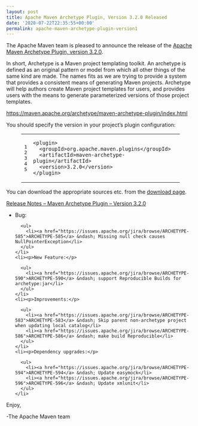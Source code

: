 ```yaml
---
layout: post
title: Apache Maven Archetype Plugin, Version 3.2.0 Released
date: '2020-07-22T22:35:55+00:00'
permalink: apache-maven-archetype-plugin-version1
---
```

<div class="entry-content"><p>The Apache Maven team is pleased to announce the release of the
  <a href="https://maven.apache.org/archetype/maven-archetype-plugin/">Apache Maven Archetype Plugin, version 3.2.0</a>.</p>

  <p>In short, Archetype is a Maven project templating toolkit. An archetype is defined as an original pattern or model from which all other things of the same kind are made. The names fits as we are trying to provide a system that provides a consistent means of generating Maven projects. Archetype will help authors create Maven project templates for users, and provides users with the means to generate parameterized versions of those project templates.</p>

  <p><a href="https://maven.apache.org/archetype/maven-archetype-plugin/index.html">https://maven.apache.org/archetype/maven-archetype-plugin/index.html</a></p>

  <p>You should specify the version in your project&rsquo;s plugin configuration:</p>

  <figure class='code'><figcaption><span></span></figcaption><div class="highlight"><table><tr><td class="gutter"><pre class="line-numbers"><span class='line-number'>1</span>
<span class='line-number'>2</span>
<span class='line-number'>3</span>
<span class='line-number'>4</span>
<span class='line-number'>5</span>
</pre></td><td class='code'><pre><code class='xml'><span class='line'><span class="nt">&lt;plugin&gt;</span>
</span><span class='line'>  <span class="nt">&lt;groupId&gt;</span>org.apache.maven.plugins<span class="nt">&lt;/groupId&gt;</span>
</span><span class='line'>  <span class="nt">&lt;artifactId&gt;</span>maven-archetype-plugin<span class="nt">&lt;/artifactId&gt;</span>
</span><span class='line'>  <span class="nt">&lt;version&gt;</span>3.2.0<span class="nt">&lt;/version&gt;</span>
</span><span class='line'><span class="nt">&lt;/plugin&gt;</span>
</span></code></pre></td></tr></table></div></figure>


  <p>You can download the appropriate sources etc. from the <a href="https://maven.apache.org/plugins/maven-archetype-plugin/download.cgi">download page</a>.</p>

  <!-- more -->


  <p><a href="https://issues.apache.org/jira/secure/ReleaseNote.jspa?projectId=12317122&amp;version=12346641">Release Notes &ndash; Maven Archetype Plugin &ndash; Version 3.2.0</a></p>

  <ul>
    <li><p>Bug:</p>

      <ul>
        <li><a href="https://issues.apache.org/jira/browse/ARCHETYPE-585">ARCHETYPE-585</a> &ndash; Missing null check causes NullPointerException</li>
      </ul>
    </li>
    <li><p>New Feature:</p>

      <ul>
        <li><a href="https://issues.apache.org/jira/browse/ARCHETYPE-590">ARCHETYPE-590</a> &ndash; support Reproducible Builds for archetype:jar</li>
      </ul>
    </li>
    <li><p>Improvements:</p>

      <ul>
        <li><a href="https://issues.apache.org/jira/browse/ARCHETYPE-583">ARCHETYPE-583</a> &ndash; Skip parent non-archetype project when updating local catalog</li>
        <li><a href="https://issues.apache.org/jira/browse/ARCHETYPE-586">ARCHETYPE-586</a> &ndash; make build Reproducible</li>
      </ul>
    </li>
    <li><p>Dependency upgrades:</p>

      <ul>
        <li><a href="https://issues.apache.org/jira/browse/ARCHETYPE-594">ARCHETYPE-594</a> &ndash; Update easymock</li>
        <li><a href="https://issues.apache.org/jira/browse/ARCHETYPE-596">ARCHETYPE-596</a> &ndash; Update xmlunit</li>
      </ul>
    </li>
  </ul>


  <p>Enjoy,</p>

  <p>-The Apache Maven team</p>
</div>
